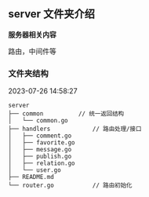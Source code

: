 ## server 文件夹介绍

**服务器相关内容**

路由，中间件等

### 文件夹结构
2023-07-26 14:58:27
```
server
├── common 			// 统一返回结构
│   └── common.go
├── handlers 			// 路由处理/接口
│   ├── comment.go
│   ├── favorite.go
│   ├── message.go
│   ├── publish.go
│   ├── relation.go
│   └── user.go
├── README.md
└── router.go			// 路由初始化
```

